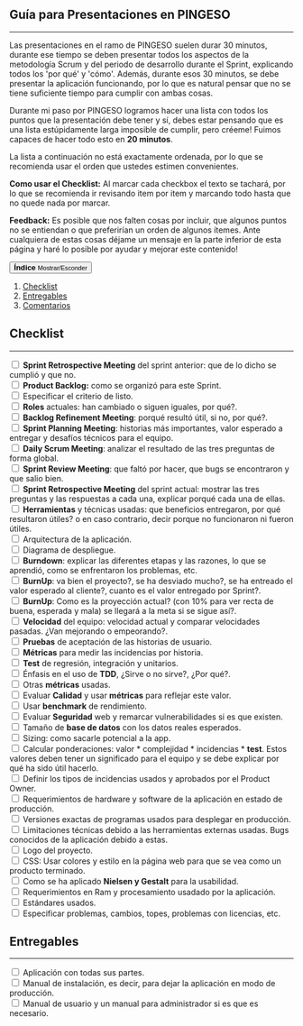 ## Guía para Presentaciones en PINGESO
<hr class="divider">

Las presentaciones en el ramo de PINGESO suelen durar 30 minutos, durante ese 
tiempo se deben presentar todos los aspectos de la metodología Scrum y del 
periodo de desarrollo durante el Sprint, explicando todos los 'por qué' y 
'cómo'. Además, durante esos 30 minutos, se debe presentar la aplicación 
funcionando, por lo que es natural pensar que no se tiene suficiente tiempo 
para cumplir con ambas cosas.

Durante mi paso por PINGESO logramos hacer una lista con todos los puntos que 
la presentación debe tener y sí, debes estar pensando que es una lista 
estúpidamente larga imposible de cumplir, pero créeme! Fuimos capaces de hacer 
todo esto en **20 minutos**.

La lista a continuación no está exactamente ordenada, por lo que se recomienda 
usar el orden que ustedes estimen convenientes.

**Como usar el Checklist:** Al marcar cada checkbox el texto se tachará, por 
lo que se recomienda ir revisando item por item y marcando todo hasta que no 
quede nada por marcar.

**Feedback:** Es posible que nos falten cosas por incluir, que algunos puntos 
no se entiendan o que preferirían un orden de algunos ítemes. Ante cualquiera 
de estas cosas déjame un mensaje en la parte inferior de esta página y haré lo 
posible por ayudar y mejorar este contenido!

<button class="btn btn-primary" type="button" data-toggle="collapse" data-target="#tutorial-indice" aria-expanded="false" aria-controls="tutorial-indice">
  <b>Índice</b> <small>Mostrar/Esconder</small>
</button>
<div class="collapse in" id="tutorial-indice">
  <div class="well">
    <ol>
        <li><a href="#checklist">Checklist</a></li>
        <li><a href="#entregables">Entregables</a></li>
        <li><a href="#comentarios">Comentarios</a></li>
    </ol>
  </div>
</div>

## Checklist
<hr class="divider">

<div class="checkbox">
    <input id="one" type="checkbox" class="selection_checkbox" />
    <label for="one" class="selection_label">
        <b>Sprint Retrospective Meeting</b> del sprint anterior: que de lo dicho se cumplió y que no.
    </label>
    </br>
    <input id="two" type="checkbox" class="selection_checkbox" />
    <label for="two" class="selection_label">
        <b>Product Backlog:</b> como se organizó para este Sprint.
    </label>
    </br>
    <input id="three" type="checkbox" class="selection_checkbox" />
    <label for="three" class="selection_label">
        Especificar el criterio de listo.
    </label>
    </br>
    <input id="four" type="checkbox" class="selection_checkbox" />
    <label for="four" class="selection_label">
        <b>Roles</b> actuales: han cambiado o siguen iguales, por qué?.
    </label>
    </br>
    <input id="five" type="checkbox" class="selection_checkbox" />
    <label for="five" class="selection_label">
        <b>Backlog Refinement Meeting</b>: porqué resultó útil, si no, por qué?.
    </label>
    </br>
    <input id="six" type="checkbox" class="selection_checkbox" />
    <label for="six" class="selection_label">
        <b>Sprint Planning Meeting</b>: historias más importantes, valor esperado a entregar y desafíos técnicos para el equipo.
    </label>
    </br>
    <input id="seven" type="checkbox" class="selection_checkbox" />
    <label for="seven" class="selection_label">
        <b>Daily Scrum Meeting</b>: analizar el resultado de las tres preguntas de forma global.
    </label>
    </br>
    <input id="eight" type="checkbox" class="selection_checkbox" />
    <label for="eight" class="selection_label">
        <b>Sprint Review Meeting</b>: que faltó por hacer, que bugs se encontraron y que salio bien.
    </label>
    </br>
    <input id="nine" type="checkbox" class="selection_checkbox" />
    <label for="nine" class="selection_label">
        <b>Sprint Retrospective Meeting</b> del sprint actual: mostrar las tres preguntas y las respuestas a cada una, explicar porqué cada una de ellas.
    </label>
    </br>
    <input id="ten" type="checkbox" class="selection_checkbox" />
    <label for="ten" class="selection_label">
        <b>Herramientas</b> y técnicas usadas: que beneficios entregaron, por qué resultaron útiles? o en caso contrario, decir porque no funcionaron ni fueron útiles.
    </label>
    </br>
    <input id="eleven" type="checkbox" class="selection_checkbox" />
    <label for="eleven" class="selection_label">
        Arquitectura de la aplicación.
    </label>
    </br>
    <input id="twelve" type="checkbox" class="selection_checkbox" />
    <label for="twelve" class="selection_label">
        Diagrama de despliegue.
    </label>
    </br>
    <input id="thirdteen" type="checkbox" class="selection_checkbox" />
    <label for="thirdteen" class="selection_label">
        <b>Burndown</b>: explicar las diferentes etapas y las razones, lo que se aprendió, como se enfrentaron los problemas, etc.
    </label>
    </br>
    <input id="fourteen" type="checkbox" class="selection_checkbox" />
    <label for="fourteen" class="selection_label">
        <b>BurnUp</b>: va bien el proyecto?, se ha desviado mucho?, se ha entreado el valor esperado al cliente?, cuanto es el valor entregado por Sprint?.
    </label>
    </br>
    <input id="fifteen" type="checkbox" class="selection_checkbox" />
    <label for="fifteen" class="selection_label">
        <b>BurnUp</b>: Como es la proyección actual? (con 10% para ver recta de buena, esperada y mala) se llegará a la meta si se sigue así?.
    </label>
    </br>
    <input id="sixteen" type="checkbox" class="selection_checkbox" />
    <label for="sixteen" class="selection_label">
        <b>Velocidad</b> del equipo: velocidad actual y comparar velocidades pasadas. ¿Van mejorando o empeorando?.
    </label>
    </br>
    <input id="seventeen" type="checkbox" class="selection_checkbox" />
    <label for="seventeen" class="selection_label">
        <b>Pruebas</b> de aceptación de las historias de usuario.
    </label>
    </br>
    <input id="eighteen" type="checkbox" class="selection_checkbox" />
    <label for="eighteen" class="selection_label">
        <b>Métricas</b> para medir las incidencias por historia.
    </label>
    </br>
    <input id="nineteen" type="checkbox" class="selection_checkbox" />
    <label for="nineteen" class="selection_label">
        <b>Test</b> de regresión, integración y unitarios.
    </label>
    </br>
    <input id="twenty" type="checkbox" class="selection_checkbox" />
    <label for="twenty" class="selection_label">
        Énfasis en el uso de <b>TDD</b>, ¿Sirve o no sirve?, ¿Por qué?.
    </label>
    </br>
    <input id="twenty-one" type="checkbox" class="selection_checkbox" />
    <label for="twenty-one" class="selection_label">
        Otras <b>métricas</b> usadas.
    </label>
    </br>
    <input id="twenty-two" type="checkbox" class="selection_checkbox" />
    <label for="twenty-two" class="selection_label">
        Evaluar <b>Calidad</b> y usar <b>métricas</b> para reflejar este valor.
    </label>
    </br>
    <input id="twenty-three" type="checkbox" class="selection_checkbox" />
    <label for="twenty-three" class="selection_label">
        Usar <b>benchmark</b> de rendimiento.
    </label>
    </br>
    <input id="twenty-four" type="checkbox" class="selection_checkbox" />
    <label for="twenty-four" class="selection_label">
        Evaluar <b>Seguridad</b> web y remarcar vulnerabilidades si es que existen.
    </label>
    </br>
    <input id="twenty-five" type="checkbox" class="selection_checkbox" />
    <label for="twenty-five" class="selection_label">
        Tamaño de <b>base de datos</b> con los datos reales esperados.
    </label>
    </br>
    <input id="twenty-six" type="checkbox" class="selection_checkbox" />
    <label for="twenty-six" class="selection_label">
        Sizing: como sacarle potencial a la app.
    </label>
    </br>
    <input id="twenty-seven" type="checkbox" class="selection_checkbox" />
    <label for="twenty-seven" class="selection_label">
        Calcular ponderaciones: valor * complejidad * incidencias * <b>test</b>. Estos valores deben tener un significado para el equipo y se debe explicar por qué ha sido útil hacerlo. 
    </label>
    </br>
    <input id="twenty-eight" type="checkbox" class="selection_checkbox" />
    <label for="twenty-eight" class="selection_label">
        Definir los tipos de incidencias usados y aprobados por el Product Owner.
    </label>
    </br>
    <input id="twenty-nine" type="checkbox" class="selection_checkbox" />
    <label for="twenty-nine" class="selection_label">
        Requerimientos de hardware y software de la aplicación en estado de producción.
    </label>
    </br>
    <input id="thirty" type="checkbox" class="selection_checkbox" />
    <label for="thirty" class="selection_label">
        Versiones exactas de programas usados para desplegar en producción.
    </label>
    </br>
    <input id="thirty-one" type="checkbox" class="selection_checkbox" />
    <label for="thirty-one" class="selection_label">
        Limitaciones técnicas debido a las herramientas externas usadas. Bugs conocidos de la aplicación debido a estas.
    </label>
    </br>
    <input id="thirty-two" type="checkbox" class="selection_checkbox" />
    <label for="thirty-two" class="selection_label">
        Logo del proyecto.
    </label>
    </br>
    <input id="thirty-three" type="checkbox" class="selection_checkbox" />
    <label for="thirty-three" class="selection_label">
        CSS: Usar colores y estilo en la página web para que se vea como un producto terminado.
    </label>
    </br>
    <input id="thirty-four" type="checkbox" class="selection_checkbox" />
    <label for="thirty-four" class="selection_label">
        Como se ha aplicado <b>Nielsen y Gestalt</b> para la usabilidad.
    </label>
    </br>
    <input id="thirty-five" type="checkbox" class="selection_checkbox" />
    <label for="thirty-five" class="selection_label">
        Requerimientos en Ram y procesamiento usadado por la aplicación.
    </label>
    </br>
    <input id="thirty-six" type="checkbox" class="selection_checkbox" />
    <label for="thirty-six" class="selection_label">
        Estándares usados.
    </label>
    </br>
    <input id="thirty-seven" type="checkbox" class="selection_checkbox" />
    <label for="thirty-seven" class="selection_label">
        Especificar problemas, cambios, topes, problemas con licencias, etc.
    </label>
</div>

## Entregables
<hr class="divider">

<div class="checkbox">
    <input id="one-A" type="checkbox" class="selection_checkbox" />
    <label for="one-A" class="selection_label">
        Aplicación con todas sus partes.
    </label>
    </br>
    <input id="two-A" type="checkbox" class="selection_checkbox" />
    <label for="two-A" class="selection_label">
        Manual de instalación, es decir, para dejar la aplicación en modo de producción.
    </label>
    </br>
    <input id="three-A" type="checkbox" class="selection_checkbox" />
    <label for="three-A" class="selection_label">
        Manual de usuario y un manual para administrador si es que es necesario.
    </label>
</div>